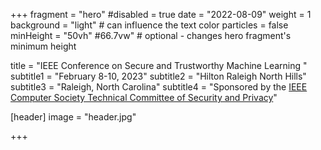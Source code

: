 +++
fragment = "hero"
#disabled = true
date = "2022-08-09"
weight = 1
background = "light" # can influence the text color
particles = false
minHeight = "50vh" #66.7vw" # optional - changes hero fragment's minimum height

title = "IEEE Conference on Secure and Trustworthy Machine Learning "
subtitle1 = "February 8-10, 2023"
subtitle2 = "Hilton Raleigh North Hills"
subtitle3 = "Raleigh, North Carolina"
subtitle4 = "Sponsored by the [IEEE Computer Society Technical Committee of Security and Privacy](https://www.ieee-security.org/)"

[header]
  image = "header.jpg"

+++
